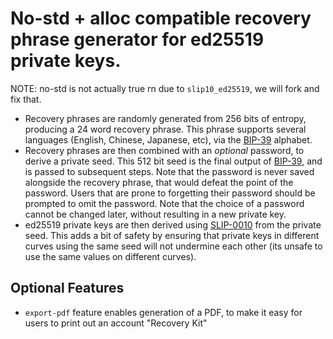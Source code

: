 # No-std + alloc compatible recovery phrase generator for ed25519 private keys.

NOTE: no-std is not actually true rn due to `slip10_ed25519`, we will fork and fix that.

* Recovery phrases are randomly generated from 256 bits of entropy, producing a 24 word
  recovery phrase. This phrase supports several languages (English, Chinese, Japanese,
  etc), via the [BIP-39] alphabet.
* Recovery phrases are then combined with an *optional* password, to derive a private
  seed. This 512 bit seed is the final output of [BIP-39], and is passed to subsequent
  steps. Note that the password is never saved alongside the recovery phrase, that
  would defeat the point of the password. Users that are prone to forgetting their
  password should be prompted to omit the password. Note that the choice of a password
  cannot be changed later, without resulting in a new private key.
* ed25519 private keys are then derived using [SLIP-0010][SLIP-0010] from the private
  seed. This adds a bit of safety by ensuring that private keys in different curves
  using the same seed will not undermine each other (its unsafe to use the same values
  on different curves).

## Optional Features

* `export-pdf` feature enables generation of a PDF, to make it easy for users to print
  out an account "Recovery Kit"

[BIP-39]: https://github.com/bitcoin/bips/blob/master/bip-0039.mediawiki
[SLIP-0010]: https://github.com/satoshilabs/slips/blob/master/slip-0010.md
